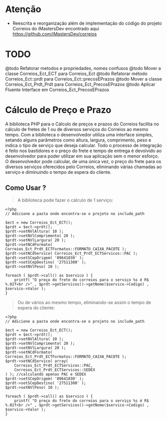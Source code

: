 Atenção
========================
* Reescrita e reorganização além de implementação do código do projeto Correios do iMastersDev encontrado aqui https://github.com/iMastersDev/correios

TODO
========================
@todo Refatorar metodos e propriedades, nomes confusos
@todo Mover a classe Correios_Ect_ECT para Correios_Ect
@todo Refatorar método Correios_Ect::prdt para Correios_Ect::precosEPrazos
@todo Mover a classe Correios_Ect_Prdt_Prdt para Correios_Ect_PrecosEPrazos
@todo Aplicar Fluente Interface em Correios_Ect_PrecosEPrazos

Cálculo de Preço e Prazo
========================

A biblioteca PHP para o Cálculo de preços e prazos do Correios facilita no cálculo de fretes de 1 ou de diversos serviços do Correios ao mesmo tempo.
Com a biblioteca o desenvolvedor utiliza uma interface simples, setando alguns parâmetros como altura, largura, comprimento, peso e indica o tipo de serviço que deseja calcular.
Todo o processo de integração é feito nos bastidores e o preço do frete e tempo de entrega é devolvido ao desenvolvedor para poder utilizar em sua aplicação sem o menor esforço.
O desenvolvedor pode calcular, de uma única vez, o preço do frete para os diversos serviços oferecidos pelo Correios, eliminando várias chamadas ao serviço e diminuindo o tempo de espera do cliente.

Como Usar ?
-----------

> A biblioteca pode fazer o cálculo de 1 serviço:

	<?php
	// Adicione a pasta onde encontra-se o projeto no include_path
	
	$ect = new Correios_Ect_ECT();
	$prdt = $ect->prdt();
	$prdt->setNVlAltura( 10 );
	$prdt->setNVlComprimento( 20 );
	$prdt->setNVlLargura( 20 );
	$prdt->setNCdFormato( Correios_Ect_Prdt_ECTFormatos::FORMATO_CAIXA_PACOTE );
	$prdt->setNCdServico( Correios_Ect_Prdt_ECTServicos::PAC );
	$prdt->setSCepOrigem( '09641030' );
	$prdt->setSCepDestino( '27511300' );
	$prdt->setNVlPeso( 10 );

	foreach ( $prdt->call() as $servico ) {
		printf( "O preço do frete do correios para o serviço %s é R$ %.02f<br />" , $prdt->getServicos()->getNome($servico->Codigo) , $servico->Valor );
	}

> Ou de vários ao mesmo tempo, eliminando-se assim o tempo de espera do cliente:
	
	<?php
	// Adicione a pasta onde encontra-se o projeto no include_path
	
	$ect = new Correios_Ect_ECT();
	$prdt = $ect->prdt();
	$prdt->setNVlAltura( 10 );
	$prdt->setNVlComprimento( 20 );
	$prdt->setNVlLargura( 20 );
	$prdt->setNCdFormato( Correios_Ect_Prdt_ECTFormatos::FORMATO_CAIXA_PACOTE );
	$prdt->setNCdServico( array(
        Correios_Ect_Prdt_ECTServicos::PAC,
        Correios_Ect_Prdt_ECTServicos::SEDEX
    ) ); //calculando apenas PAC e SEDEX
	$prdt->setSCepOrigem( '09641030' );
	$prdt->setSCepDestino( '27511300' );
	$prdt->setNVlPeso( 10 );

	foreach ( $prdt->call() as $servico ) {
		printf( "O preço do frete do correios para o serviço %s é R$ %.02f<br />" , $prdt->getServicos()->getNome($servico->Codigo) , $servico->Valor );
	}